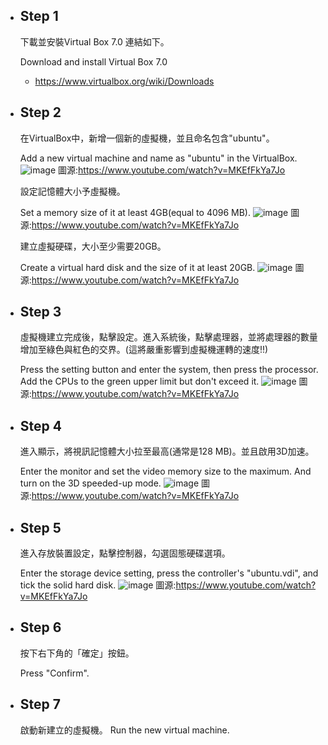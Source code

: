 - Step 1
  --
  下載並安裝Virtual Box 7.0 連結如下。
  
  Download and install Virtual Box 7.0
  - https://www.virtualbox.org/wiki/Downloads
- Step 2
  --
  在VirtualBox中，新增一個新的虛擬機，並且命名包含"ubuntu"。

  Add a new virtual machine and name as "ubuntu" in the VirtualBox.
  ![image](https://github.com/nick20040524/nick20040524/assets/135346254/a264322c-77f2-40ce-a962-c4b9caa23b76)
  圖源:https://www.youtube.com/watch?v=MKEfFkYa7Jo
  
  設定記憶體大小予虛擬機。

  Set a memory size of it at least 4GB(equal to 4096 MB).
  ![image](https://github.com/nick20040524/nick20040524/assets/135346254/e18d6dd3-dd2d-40bc-905e-7542154a905d)
  圖源:https://www.youtube.com/watch?v=MKEfFkYa7Jo
  
  建立虛擬硬碟，大小至少需要20GB。
  
  Create a virtual hard disk and the size of it at least 20GB.
  ![image](https://github.com/nick20040524/nick20040524/assets/135346254/8377d4d8-f553-4907-99e2-da4b3472b369)
  圖源:https://www.youtube.com/watch?v=MKEfFkYa7Jo
- Step 3
  --
  虛擬機建立完成後，點擊設定。進入系統後，點擊處理器，並將處理器的數量增加至綠色與紅色的交界。(這將嚴重影響到虛擬機運轉的速度!!)
  
  Press the setting button and enter the system, then press the processor.
  Add the CPUs to the green upper limit but don't exceed it.
  ![image](https://github.com/nick20040524/nick20040524/assets/135346254/d6396c3a-2931-48a1-8ae3-4543690e2016)
  圖源:https://www.youtube.com/watch?v=MKEfFkYa7Jo
- Step 4
  --
  進入顯示，將視訊記憶體大小拉至最高(通常是128 MB)。並且啟用3D加速。
  
  Enter the monitor and set the video memory size to the maximum. And turn on the 3D speeded-up mode.
  ![image](https://github.com/nick20040524/nick20040524/assets/135346254/cc147ec5-2034-4429-bf36-68b294d56d99)
  圖源:https://www.youtube.com/watch?v=MKEfFkYa7Jo
- Step 5
  --
  進入存放裝置設定，點擊控制器，勾選固態硬碟選項。

  Enter the storage device setting, press the controller's "ubuntu.vdi", and tick the solid hard disk.
  ![image](https://github.com/nick20040524/nick20040524/assets/135346254/21694869-49a9-4da3-a919-44ef8bb4f509)
  圖源:https://www.youtube.com/watch?v=MKEfFkYa7Jo
- Step 6
  --
  按下右下角的「確定」按鈕。
  
  Press "Confirm".
- Step 7
  --
  啟動新建立的虛擬機。
  Run the new virtual machine. 

<!---
nick20040524/nick20040524 is a ✨ special ✨ repository because its `README.md` (this file) appears on your GitHub profile.
You can click the Preview link to take a look at your changes.
--->
